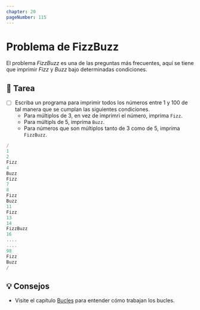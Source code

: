 ```yaml
---
chapter: 20
pageNumber: 115
---
```

# Problema de FizzBuzz

El problema _FizzBuzz_ es una de las preguntas más frecuentes, aquí se tiene que imprimir _Fizz_ y _Buzz_ bajo determinadas condiciones.

## 📝 Tarea

- [ ] Escriba un programa para imprimir todos los números entre 1 y 100 de tal manera que se cumplan las siguientes condiciones.
  - Para múltiplos de 3, en vez de imprimri el número, imprima `Fizz`.
  - Para múltipls de 5, imprima `Buzz`.
  - Para números que son múltiplos tanto de 3 como de 5, imprima `FizzBuzz`.

```javascript
/
1  
2  
Fizz  
4  
Buzz  
Fizz  
7  
8  
Fizz  
Buzz  
11  
Fizz  
13  
14  
FizzBuzz  
16  
....
....
98  
Fizz  
Buzz  
/
```

## 💡 Consejos

- Visite el capítulo [Bucles](../loops/) para entender cómo trabajan los bucles.
